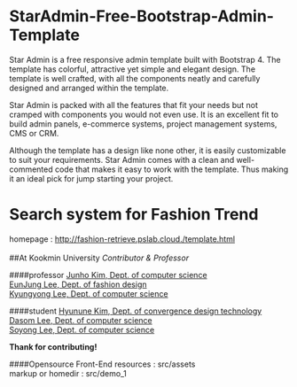<h1>StarAdmin-Free-Bootstrap-Admin-Template</h1>
Star Admin is a free responsive admin template built with Bootstrap 4. The template has colorful, attractive yet simple and elegant design. The template is well crafted, with all the components neatly and carefully designed and arranged within the template.

Star Admin is packed with all the features that fit your needs but not cramped with components you would not even use. It is an excellent fit to build admin panels, e-commerce systems, project management systems, CMS or CRM.

Although the template has a design like none other, it is easily customizable to suit your requirements. Star Admin comes with a clean and well-commented code that makes it easy to work with the template. Thus making it an ideal pick for jump starting your project.

# Search system for Fashion Trend
homepage : http://fashion-retrieve.pslab.cloud./template.html
<br><br>
##At Kookmin University
_Contributor & Professor_<br>


####professor
[Junho Kim, Dept. of computer science](https://home1.kookmin.ac.kr/~junho/)<br>
[EunJung Lee, Dept. of fashion design](http://kookminfashion.com/)<br>
[Kyungyong Lee, Dept. of computer science](http://leeky.me/)<br>

####student
[Hyunune Kim, Dept. of convergence design technology](https://github.com/oryondark/hjkim)<br>
[Dasom Lee, Dept. of computer science](https://github.com/LeSunny)<br>
[Soyong Lee, Dept. of computer science](https://github.com/sowish23)<br>

**Thank for contributing!**

####Opensource Front-End
resources : src/assets<br>
markup or homedir : src/demo_1
